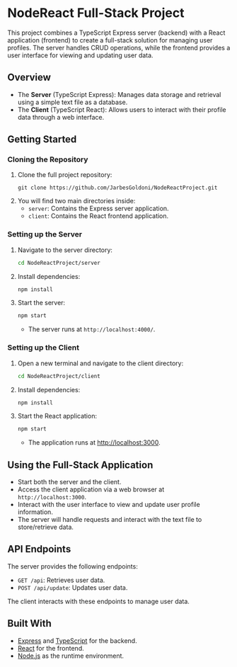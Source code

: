 # NodeReact Full-Stack Project

This project combines a TypeScript Express server (backend) with a React application (frontend) to create a full-stack solution for managing user profiles. The server handles CRUD operations, while the frontend provides a user interface for viewing and updating user data.

## Overview

- The **Server** (TypeScript Express): Manages data storage and retrieval using a simple text file as a database.
- The **Client** (TypeScript React): Allows users to interact with their profile data through a web interface.

## Getting Started

### Cloning the Repository

1. Clone the full project repository:
   ```
   git clone https://github.com/JarbesGoldoni/NodeReactProject.git
   ```
2. You will find two main directories inside:
   - `server`: Contains the Express server application.
   - `client`: Contains the React frontend application.

### Setting up the Server

1. Navigate to the server directory:
   ```bash
   cd NodeReactProject/server
   ```
2. Install dependencies:
   ```bash
   npm install
   ```
3. Start the server:
   ```bash
   npm start
   ```
   - The server runs at `http://localhost:4000/`.

### Setting up the Client

1. Open a new terminal and navigate to the client directory:
   ```bash
   cd NodeReactProject/client
   ```
2. Install dependencies:
   ```bash
   npm install
   ```
3. Start the React application:
   ```bash
   npm start
   ```
   - The application runs at [http://localhost:3000](http://localhost:3000).

## Using the Full-Stack Application

- Start both the server and the client.
- Access the client application via a web browser at `http://localhost:3000`.
- Interact with the user interface to view and update user profile information.
- The server will handle requests and interact with the text file to store/retrieve data.

## API Endpoints

The server provides the following endpoints:

- `GET /api`: Retrieves user data.
- `POST /api/update`: Updates user data.

The client interacts with these endpoints to manage user data.

## Built With

- [Express](https://expressjs.com/) and [TypeScript](https://www.typescriptlang.org/) for the backend.
- [React](https://reactjs.org/) for the frontend.
- [Node.js](https://nodejs.org/) as the runtime environment.
